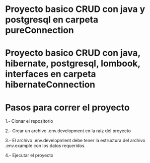 # Proyecto basico CRUD con java y postgresql en carpeta pureConnection

# Proyecto basico CRUD con java, hibernate, postgresql, lombook, interfaces en carpeta hibernateConnection

# Pasos para correr el proyecto

1.- Clonar el repositorio

2.- Crear un archivo .env.development en la raiz del proyecto

3.- El archivo .env.developmlent debe tener la estructura del archivo .env.example con los datos requeridos

4.- Ejecutar el proyecto